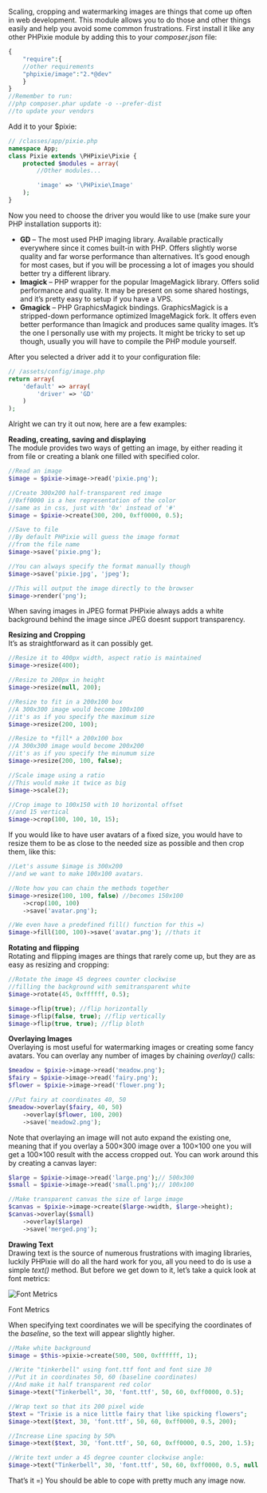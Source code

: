 Scaling, cropping and watermarking images are things that come up often in web development. This module allows you to do those and other things easily and help you avoid some common frustrations. First install it like any other PHPixie module by adding this to your _composer.json_ file:

```php
{
	"require":{
	//other requirements
	"phpixie/image":"2.*@dev"
	}
}
//Remember to run:
//php composer.phar update -o --prefer-dist
//to update your vendors
```

Add it to your $pixie:

```php
// /classes/app/pixie.php
namespace App;
class Pixie extends \PHPixie\Pixie {
	protected $modules = array(
		//Other modules...

		'image' => '\PHPixie\Image'
	);
}
```

Now you need to choose the driver you would like to use (make sure your PHP installation supports it):

- **GD** – The most used PHP imaging library. Available practically everywhere since it comes built-in with PHP. Offers slightly worse quality and far worse performance than alternatives. It’s good enough for most cases, but if you will be processing a lot of images you should better try a different library.
- **Imagick** – PHP wrapper for the popular ImageMagick library. Offers solid performance and quality. It may be present on some shared hostings, and it’s pretty easy to setup if you have a VPS.
- **Gmagick** – PHP GraphicsMagick bindings. GraphicsMagick is a stripped-down performance optimized ImageMagick fork. It offers even better performance than Imagick and produces same quality images. It’s the one I personally use with my projects. It might be tricky to set up though, usually you will have to compile the PHP module yourself.

After you selected a driver add it to your configuration file:

```php
// /assets/config/image.php
return array(
	'default' => array(
		'driver' => 'GD'
	)
);
```

Alright we can try it out now, here are a few examples:

**Reading, creating, saving and displaying**  
The module provides two ways of getting an image, by either reading it from file or creating a blank one filled with specified color.

```php
//Read an image
$image = $pixie->image->read('pixie.png');

//Create 300x200 half-transparent red image
//0xff0000 is a hex representation of the color
//same as in css, just with '0x' instead of '#'
$image = $pixie->create(300, 200, 0xff0000, 0.5);

//Save to file
//By default PHPixie will guess the image format
//from the file name
$image->save('pixie.png');

//You can always specify the format manually though
$image->save('pixie.jpg', 'jpeg');

//This will output the image directly to the browser
$image->render('png');
```

When saving images in JPEG format PHPixie always adds a white background behind the image since JPEG doesnt support transparency.

**Resizing and Cropping**  
It’s as straightforward as it can possibly get.

```php
//Resize it to 400px width, aspect ratio is maintained
$image->resize(400);

//Resize to 200px in height
$image->resize(null, 200);

//Resize to fit in a 200x100 box
//A 300x300 image would become 100x100
//it's as if you specify the maximum size
$image->resize(200, 100);

//Resize to *fill* a 200x100 box
//A 300x300 image would become 200x200
//it's as if you specify the minumum size
$image->resize(200, 100, false);

//Scale image using a ratio
//This would make it twice as big
$image->scale(2);

//Crop image to 100x150 with 10 horizontal offset
//and 15 vertical
$image->crop(100, 100, 10, 15);
```

If you would like to have user avatars of a fixed size, you would have to resize them to be as close to the needed size as possible and then crop them, like this:

```php
//Let's assume $image is 300x200
//and we want to make 100x100 avatars.

//Note how you can chain the methods together
$image->resize(100, 100, false) //becomes 150x100
	->crop(100, 100)
	->save('avatar.png');

//We even have a predefined fill() function for this =)
$image->fill(100, 100)->save('avatar.png'); //thats it
```

**Rotating and flipping**  
Rotating and flipping images are things that rarely come up, but they are as easy as resizing and cropping:

```php
//Rotate the image 45 degrees counter clockwise
//filling the background with semitransparent white
$image->rotate(45, 0xffffff, 0.5);

$image->flip(true); //flip horizontally
$image->flip(false, true); //flip vertically
$image->flip(true, true); //flip bloth
```

**Overlaying Images**  
Overlaying is most useful for watermarking images or creating some fancy avatars. You can overlay any number of images by chaining _overlay()_ calls:

```php
$meadow = $pixie->image->read('meadow.png');
$fairy = $pixie->image->read('fairy.png');
$flower = $pixie->image->read('flower.png');

//Put fairy at coordinates 40, 50
$meadow->overlay($fairy, 40, 50)
	->overlay($flower, 100, 200)
	->save('meadow2.png');
```

Note that overlaying an image will not auto expand the existing one, meaning that if you overlay a 500×300 image over a 100×100 one you will get a 100×100 result with the access cropped out. You can work around this by creating a canvas layer:

```php
$large = $pixie->image->read('large.png');// 500x300
$small = $pixie->image->read('small.png');// 100x100

//Make transparent canvas the size of large image
$canvas = $pixie->image->create($large->width, $large->height);
$canvas->overlay($small)
	->overlay($large)
	->save('merged.png');
```

**Drawing Text**  
Drawing text is the source of numerous frustrations with imaging libraries, luckily PHPixie will do all the hard work for you, all you need to do is use a simple _text()_ method. But before we get down to it, let’s take a quick look at font metrics:

 ![Font Metrics](http://phpixie.com/wp-content/uploads/2013/07/Typography_Line_Terms.svg_.png)

Font Metrics

When specifying text coordinates we will be specifying the coordinates of the _baseline_, so the text will appear slightly higher.

```php
//Make white background
$image = $this->pixie->create(500, 500, 0xffffff, 1);

//Write "tinkerbell" using font.ttf font and font size 30
//Put it in coordinates 50, 60 (baseline coordinates)
//And make it half transparent red color
$image->text("Tinkerbell", 30, 'font.ttf', 50, 60, 0xff0000, 0.5);

//Wrap text so that its 200 pixel wide
$text = "Trixie is a nice little fairy that like spicking flowers";
$image->text($text, 30, 'font.ttf', 50, 60, 0xff0000, 0.5, 200);

//Increase Line spacing by 50%
$image->text($text, 30, 'font.ttf', 50, 60, 0xff0000, 0.5, 200, 1.5);

//Write text under a 45 degree counter clockwise angle:
$image->text("Tinkerbell", 30, 'font.ttf', 50, 60, 0xff0000, 0.5, null, 1, 45);
```

That’s it =) You should be able to cope with pretty much any image now.

